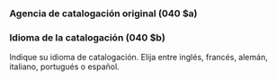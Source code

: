 ### Agencia de catalogación original (040 $a)

### Idioma de la catalogación (040 $b)

Indique su idioma de catalogación. Elija entre inglés, francés, alemán, italiano, portugués o español.
